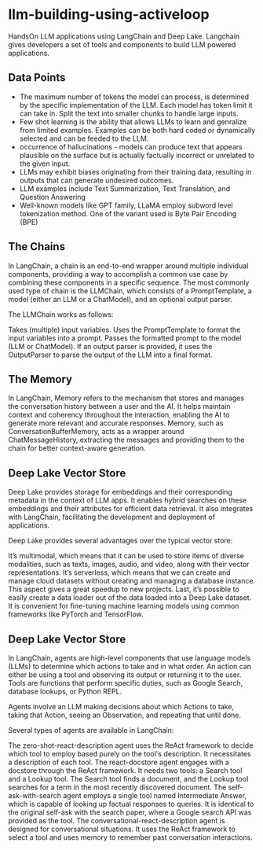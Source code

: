 # llm-building-using-activeloop
HandsOn LLM applications using LangChain and Deep Lake. Langchain gives developers a set of tools and components to build LLM powered applications.


## Data Points

* The maximum number of tokens the model can process, is determined by the specific implementation of the LLM. Each model has token limit it can take in. Split the text into smaller chunks to handle large inputs.
* Few shot learning is the ability that allows LLMs to learn and genralize from limited examples. Examples can be both hard coded or dynamically selected and can be feeded to the LLM.
* occurrence of hallucinations - models can produce text that appears plausible on the surface but is actually factually incorrect or unrelated to the given input.
* LLMs may exhibit biases originating from their training data, resulting in outputs that can generate undesired outcomes.
* LLM examples include Text Summarization, Text Translation, and Question Answering
* Well-known models like GPT family, LLaMA employ subword level tokenization method. One of the variant used is Byte Pair Encoding (BPE)

## The Chains

In LangChain, a chain is an end-to-end wrapper around multiple individual components, providing a way to accomplish a common use case by combining these components in a specific sequence. The most commonly used type of chain is the LLMChain, which consists of a PromptTemplate, a model (either an LLM or a ChatModel), and an optional output parser.

The LLMChain works as follows:

Takes (multiple) input variables.
Uses the PromptTemplate to format the input variables into a prompt.
Passes the formatted prompt to the model (LLM or ChatModel).
If an output parser is provided, it uses the OutputParser to parse the output of the LLM into a final format.

## The Memory
In LangChain, Memory refers to the mechanism that stores and manages the conversation history between a user and the AI. It helps maintain context and coherency throughout the interaction, enabling the AI to generate more relevant and accurate responses. Memory, such as ConversationBufferMemory, acts as a wrapper around ChatMessageHistory, extracting the messages and providing them to the chain for better context-aware generation.

## Deep Lake Vector Store

Deep Lake provides storage for embeddings and their corresponding metadata in the context of LLM apps. It enables hybrid searches on these embeddings and their attributes for efficient data retrieval. It also integrates with LangChain, facilitating the development and deployment of applications.

Deep Lake provides several advantages over the typical vector store:

It’s multimodal, which means that it can be used to store items of diverse modalities, such as texts, images, audio, and video, along with their vector representations. 
It’s serverless, which means that we can create and manage cloud datasets without creating and managing a database instance. This aspect gives a great speedup to new projects.
Last, it’s possible to easily create a data loader out of the data loaded into a Deep Lake dataset. It is convenient for fine-tuning machine learning models using common frameworks like PyTorch and TensorFlow.

## Deep Lake Vector Store

In LangChain, agents are high-level components that use language models (LLMs) to determine which actions to take and in what order. An action can either be using a tool and observing its output or returning it to the user. Tools are functions that perform specific duties, such as Google Search, database lookups, or Python REPL.

Agents involve an LLM making decisions about which Actions to take, taking that Action, seeing an Observation, and repeating that until done.

Several types of agents are available in LangChain:

The zero-shot-react-description agent uses the ReAct framework to decide which tool to employ based purely on the tool's description. It necessitates a description of each tool.
The react-docstore agent engages with a docstore through the ReAct framework. It needs two tools: a Search tool and a Lookup tool. The Search tool finds a document, and the Lookup tool searches for a term in the most recently discovered document.
The self-ask-with-search agent employs a single tool named Intermediate Answer, which is capable of looking up factual responses to queries. It is identical to the original self-ask with the search paper, where a Google search API was provided as the tool.
The conversational-react-description agent is designed for conversational situations. It uses the ReAct framework to select a tool and uses memory to remember past conversation interactions.






 